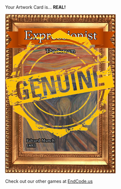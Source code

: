 Your Artwork Card is... 
  **REAL!**
 
 ![alt text](ArtworThe_Scream_Real[face,1].png?raw=true "Artwork Card")  
 
 
 
 
 
 Check out our other games at [EndCode.us](https://endcode.us/)